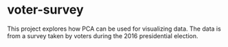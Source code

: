# voter-survey
This project explores how PCA can be used for visualizing data. The data is from a survey taken by voters during the 2016 presidential election. 
